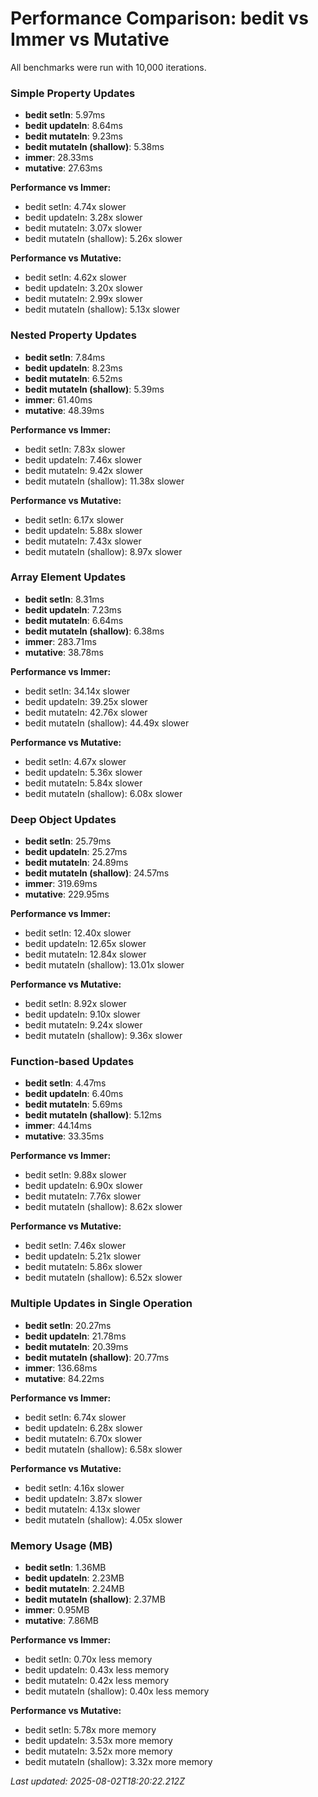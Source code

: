# Performance Comparison: bedit vs Immer vs Mutative

All benchmarks were run with 10,000 iterations.

### Simple Property Updates

- **bedit setIn**: 5.97ms
- **bedit updateIn**: 8.64ms
- **bedit mutateIn**: 9.23ms
- **bedit mutateIn (shallow)**: 5.38ms
- **immer**: 28.33ms
- **mutative**: 27.63ms

**Performance vs Immer:**
- bedit setIn: 4.74x slower
- bedit updateIn: 3.28x slower
- bedit mutateIn: 3.07x slower
- bedit mutateIn (shallow): 5.26x slower

**Performance vs Mutative:**
- bedit setIn: 4.62x slower
- bedit updateIn: 3.20x slower
- bedit mutateIn: 2.99x slower
- bedit mutateIn (shallow): 5.13x slower

### Nested Property Updates

- **bedit setIn**: 7.84ms
- **bedit updateIn**: 8.23ms
- **bedit mutateIn**: 6.52ms
- **bedit mutateIn (shallow)**: 5.39ms
- **immer**: 61.40ms
- **mutative**: 48.39ms

**Performance vs Immer:**
- bedit setIn: 7.83x slower
- bedit updateIn: 7.46x slower
- bedit mutateIn: 9.42x slower
- bedit mutateIn (shallow): 11.38x slower

**Performance vs Mutative:**
- bedit setIn: 6.17x slower
- bedit updateIn: 5.88x slower
- bedit mutateIn: 7.43x slower
- bedit mutateIn (shallow): 8.97x slower

### Array Element Updates

- **bedit setIn**: 8.31ms
- **bedit updateIn**: 7.23ms
- **bedit mutateIn**: 6.64ms
- **bedit mutateIn (shallow)**: 6.38ms
- **immer**: 283.71ms
- **mutative**: 38.78ms

**Performance vs Immer:**
- bedit setIn: 34.14x slower
- bedit updateIn: 39.25x slower
- bedit mutateIn: 42.76x slower
- bedit mutateIn (shallow): 44.49x slower

**Performance vs Mutative:**
- bedit setIn: 4.67x slower
- bedit updateIn: 5.36x slower
- bedit mutateIn: 5.84x slower
- bedit mutateIn (shallow): 6.08x slower

### Deep Object Updates

- **bedit setIn**: 25.79ms
- **bedit updateIn**: 25.27ms
- **bedit mutateIn**: 24.89ms
- **bedit mutateIn (shallow)**: 24.57ms
- **immer**: 319.69ms
- **mutative**: 229.95ms

**Performance vs Immer:**
- bedit setIn: 12.40x slower
- bedit updateIn: 12.65x slower
- bedit mutateIn: 12.84x slower
- bedit mutateIn (shallow): 13.01x slower

**Performance vs Mutative:**
- bedit setIn: 8.92x slower
- bedit updateIn: 9.10x slower
- bedit mutateIn: 9.24x slower
- bedit mutateIn (shallow): 9.36x slower

### Function-based Updates

- **bedit setIn**: 4.47ms
- **bedit updateIn**: 6.40ms
- **bedit mutateIn**: 5.69ms
- **bedit mutateIn (shallow)**: 5.12ms
- **immer**: 44.14ms
- **mutative**: 33.35ms

**Performance vs Immer:**
- bedit setIn: 9.88x slower
- bedit updateIn: 6.90x slower
- bedit mutateIn: 7.76x slower
- bedit mutateIn (shallow): 8.62x slower

**Performance vs Mutative:**
- bedit setIn: 7.46x slower
- bedit updateIn: 5.21x slower
- bedit mutateIn: 5.86x slower
- bedit mutateIn (shallow): 6.52x slower

### Multiple Updates in Single Operation

- **bedit setIn**: 20.27ms
- **bedit updateIn**: 21.78ms
- **bedit mutateIn**: 20.39ms
- **bedit mutateIn (shallow)**: 20.77ms
- **immer**: 136.68ms
- **mutative**: 84.22ms

**Performance vs Immer:**
- bedit setIn: 6.74x slower
- bedit updateIn: 6.28x slower
- bedit mutateIn: 6.70x slower
- bedit mutateIn (shallow): 6.58x slower

**Performance vs Mutative:**
- bedit setIn: 4.16x slower
- bedit updateIn: 3.87x slower
- bedit mutateIn: 4.13x slower
- bedit mutateIn (shallow): 4.05x slower

### Memory Usage (MB)

- **bedit setIn**: 1.36MB
- **bedit updateIn**: 2.23MB
- **bedit mutateIn**: 2.24MB
- **bedit mutateIn (shallow)**: 2.37MB
- **immer**: 0.95MB
- **mutative**: 7.86MB

**Performance vs Immer:**
- bedit setIn: 0.70x less memory
- bedit updateIn: 0.43x less memory
- bedit mutateIn: 0.42x less memory
- bedit mutateIn (shallow): 0.40x less memory

**Performance vs Mutative:**
- bedit setIn: 5.78x more memory
- bedit updateIn: 3.53x more memory
- bedit mutateIn: 3.52x more memory
- bedit mutateIn (shallow): 3.32x more memory



*Last updated: 2025-08-02T18:20:22.212Z*
